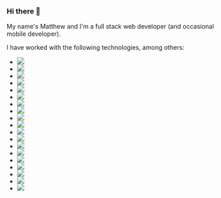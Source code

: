 ### Hi there 👋

My name's Matthew and I'm a full stack web developer (and occasional mobile developer).

I have worked with the following technologies, among others:

* <div width="60px"><img src="https://cdn.jsdelivr.net/gh/devicons/devicon@latest/icons/django/django-plain.svg" /></div>
* <div width="60px"><img src="https://cdn.jsdelivr.net/gh/devicons/devicon@latest/icons/drupal/drupal-original.svg" /></div>
* <div width="60px"><img src="https://cdn.jsdelivr.net/gh/devicons/devicon@latest/icons/djangorest/djangorest-original.svg" /></div>
* <div width="60px"><img src="https://cdn.jsdelivr.net/gh/devicons/devicon@latest/icons/gatsby/gatsby-plain-wordmark.svg" /></div>
* <div width="60px"><img src="https://cdn.jsdelivr.net/gh/devicons/devicon@latest/icons/javascript/javascript-plain.svg" /></div>
* <div width="60px"><img src="https://cdn.jsdelivr.net/gh/devicons/devicon@latest/icons/laravel/laravel-original-wordmark.svg" /></div>
* <div width="60px"><img src="https://cdn.jsdelivr.net/gh/devicons/devicon@latest/icons/mysql/mysql-original-wordmark.svg" /></div>
* <div width="60px"><img src="https://cdn.jsdelivr.net/gh/devicons/devicon@latest/icons/neovim/neovim-original.svg" /></div>
* <div width="60px"><img src="https://cdn.jsdelivr.net/gh/devicons/devicon@latest/icons/nextjs/nextjs-original-wordmark.svg" /></div>
* <div width="60px"><img src="https://cdn.jsdelivr.net/gh/devicons/devicon@latest/icons/nodejs/nodejs-original-wordmark.svg" /></div>
* <div width="60px"><img src="https://cdn.jsdelivr.net/gh/devicons/devicon@latest/icons/php/php-original.svg" /></div>
* <div width="60px"><img src="https://cdn.jsdelivr.net/gh/devicons/devicon@latest/icons/postgresql/postgresql-original-wordmark.svg" /></div>
* <div width="60px"><img src="https://cdn.jsdelivr.net/gh/devicons/devicon@latest/icons/python/python-original.svg" /></div>
* <div width="60px"><img src="https://cdn.jsdelivr.net/gh/devicons/devicon@latest/icons/react/react-original-wordmark.svg" /></div>
* <div width="60px"><img src="https://cdn.jsdelivr.net/gh/devicons/devicon@latest/icons/redis/redis-plain-wordmark.svg" /></div>
* <div width="60px"><img src="https://cdn.jsdelivr.net/gh/devicons/devicon@latest/icons/tailwindcss/tailwindcss-original-wordmark.svg" /></div>
* <div width="60px"><img src="https://cdn.jsdelivr.net/gh/devicons/devicon@latest/icons/typescript/typescript-original.svg" /></div>
* <div width="60px"><img src="https://cdn.jsdelivr.net/gh/devicons/devicon@latest/icons/wordpress/wordpress-original.svg" /></div>
* <div width="60px"><img src="https://cdn.jsdelivr.net/gh/devicons/devicon@latest/icons/zend/zend-original-wordmark.svg" /></div>

<!--
**matthewbdaly/matthewbdaly** is a ✨ _special_ ✨ repository because its `README.md` (this file) appears on your GitHub profile.

Here are some ideas to get you started:

- 🔭 I’m currently working on ...
- 🌱 I’m currently learning ...
- 👯 I’m looking to collaborate on ...
- 🤔 I’m looking for help with ...
- 💬 Ask me about ...
- 📫 How to reach me: ...
- 😄 Pronouns: ...
- ⚡ Fun fact: ...
-->
